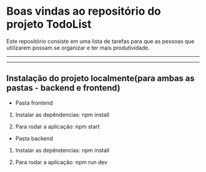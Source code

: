 # Boas vindas ao repositório do projeto TodoList 

Este repositório consiste em uma lista de tarefas para que as pessoas que utilizarem possam se organizar e ter mais produtividade.

---

---

## Instalação do projeto localmente(para ambas as pastas - backend e frontend)
- Pasta frontend

1. Instalar as depêndencias: npm install

2. Para rodar a aplicação: npm start

- Pasta backend

1. Instalar as depêndencias: npm install

2. Para rodar a aplicação: npm run dev
